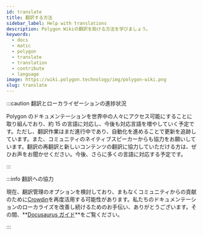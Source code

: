 ```yaml
---
id: translate
title: 翻訳する方法
sidebar_label: Help with translations
description: Polygon Wikiの翻訳を助ける方法を学びましょう。
keywords:
  - docs
  - matic
  - polygon
  - translate
  - translation
  - contribute
  - language
image: https://wiki.polygon.technology/img/polygon-wiki.png
slug: translate
---
```


:::caution 翻訳とローカライゼーションの進捗状況

Polygon のドキュメンテーションを世界中の人々にアクセス可能にすることに取り組んでおり、約 15 の言語に対応し、今後も対応言語を増やしていく予定です。ただし、翻訳作業はまだ進行中であり、自動化を進めることで更新を追跡しています。また、コミュニティのネイティブスピーカーからも協力をお願いしています。翻訳の再翻訳と新しいコンテンツの翻訳に協力していただける方は、ぜひお声をお聞かせください。今後、さらに多くの言語に対応する予定です。

:::

:::info 翻訳への協力

現在、翻訳管理のオプションを検討しており、まもなくコミュニティからの貢献のために[Crowdin](https://crowdin.com/)を再度活用する可能性があります。私たちのドキュメンテーションのローカライズを改善し続けるためのお手伝い、ありがとうございます。その間、**[Docusaurus ガイド](https://docusaurus.io/docs/i18n/crowdin#translate-the-sources)**をご覧ください。

:::

